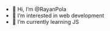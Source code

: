 - 👋 Hi, I’m @RayanPola
- 👀 I’m interested in web development
- 🌱 I’m currently learning JS

<!---
RayanPola/RayanPola is a ✨ special ✨ repository because its `README.md` (this file) appears on your GitHub profile.
You can click the Preview link to take a look at your changes.
--->
